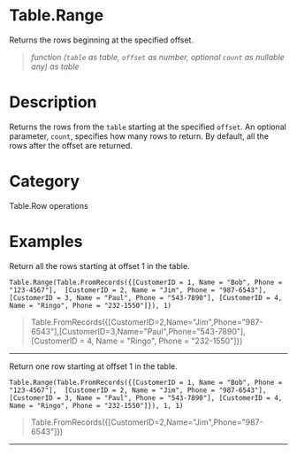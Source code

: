 ﻿# Table.Range
Returns the rows beginning at the specified offset.
> _function (<code>table</code> as table, <code>offset</code> as number, optional <code>count</code> as nullable any) as table_
# Description 
Returns the rows from the <code>table</code> starting at the specified <code>offset</code>. An optional parameter, <code>count</code>, specifies how many rows to return. By default, all the rows after the offset are returned.
# Category 
Table.Row operations
# Examples 
Return all the rows starting at offset 1 in the table.
```
Table.Range(Table.FromRecords({[CustomerID = 1, Name = "Bob", Phone = "123-4567"],  [CustomerID = 2, Name = "Jim", Phone = "987-6543"], [CustomerID = 3, Name = "Paul", Phone = "543-7890"], [CustomerID = 4, Name = "Ringo", Phone = "232-1550"]}), 1)
```
> Table.FromRecords({[CustomerID=2,Name="Jim",Phone="987-6543"],[CustomerID=3,Name="Paul",Phone="543-7890"], [CustomerID = 4, Name = "Ringo", Phone = "232-1550"]})
***
Return one row starting at offset 1 in the table.
```
Table.Range(Table.FromRecords({[CustomerID = 1, Name = "Bob", Phone = "123-4567"],  [CustomerID = 2, Name = "Jim", Phone = "987-6543"], [CustomerID = 3, Name = "Paul", Phone = "543-7890"], [CustomerID = 4, Name = "Ringo", Phone = "232-1550"]}), 1, 1)
```
> Table.FromRecords({[CustomerID=2,Name="Jim",Phone="987-6543"]})
***
